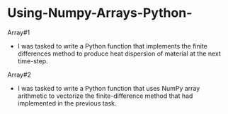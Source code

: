 # Using-Numpy-Arrays-Python-
Array#1
- I was tasked to write a Python function that implements the finite differences method to produce heat dispersion of material at the next time-step.

Array#2
- I was tasked to write a Python function that uses NumPy array arithmetic to vectorize the finite-difference method that had implemented in the previous task.
